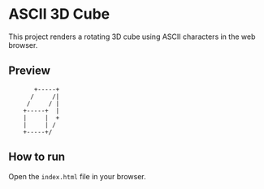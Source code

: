 # ASCII 3D Cube

This project renders a rotating 3D cube using ASCII characters in the web browser.

## Preview

```
       +-----+
      /     /|
     /     / |
    +-----+  |
    |     |  +
    |     | /
    +-----+/
```

## How to run

Open the `index.html` file in your browser.